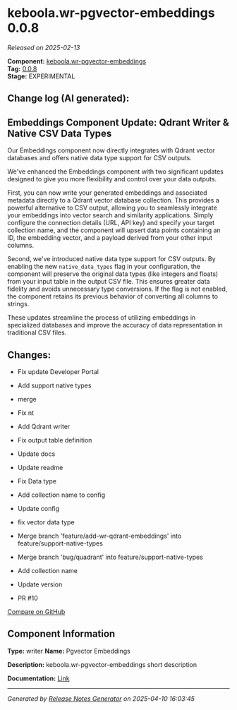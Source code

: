 #  keboola.wr-pgvector-embeddings 0.0.8

_Released on 2025-02-13_

**Component:** [keboola.wr-pgvector-embeddings](https://github.com/keboola/component-embeddings-v2)  
**Tag:** [0.0.8](https://github.com/keboola/component-embeddings-v2/releases/tag/0.0.8)  
**Stage:** EXPERIMENTAL


## Change log (AI generated):
## Embeddings Component Update: Qdrant Writer & Native CSV Data Types
Our Embeddings component now directly integrates with Qdrant vector databases and offers native data type support for CSV outputs.

We've enhanced the Embeddings component with two significant updates designed to give you more flexibility and control over your data outputs.

First, you can now write your generated embeddings and associated metadata directly to a Qdrant vector database collection. This provides a powerful alternative to CSV output, allowing you to seamlessly integrate your embeddings into vector search and similarity applications. Simply configure the connection details (URL, API key) and specify your target collection name, and the component will upsert data points containing an ID, the embedding vector, and a payload derived from your other input columns.

Second, we've introduced native data type support for CSV outputs. By enabling the new `native_data_types` flag in your configuration, the component will preserve the original data types (like integers and floats) from your input table in the output CSV file. This ensures greater data fidelity and avoids unnecessary type conversions. If the flag is not enabled, the component retains its previous behavior of converting all columns to strings.

These updates streamline the process of utilizing embeddings in specialized databases and improve the accuracy of data representation in traditional CSV files.



## Changes:



- Fix update Developer Portal 




- Add support native types 




- merge 




- Fix nt 




- Add Qdrant writer 




- Fix output table definition 




- Update docs 




- Update readme 




- Fix Data type 




- Add collection name to config 




- Update config 




- fix vector data type 




- Merge branch 'feature/add-wr-qdrant-embeddings' into feature/support-native-types 




- Merge branch 'bug/quadrant' into feature/support-native-types 




- Add collection name 




- Update version 




- PR #10 



[Compare on GitHub](https://github.com/keboola/component-embeddings-v2/compare/0.0.7...0.0.8)



## Component Information
**Type:** writer
**Name:** Pgvector Embeddings

**Description:** keboola.wr-pgvector-embeddings short description


**Documentation:** [Link](https://github.com/keboola/component-embeddings-v2/blob/master/README.md)



---
_Generated by [Release Notes Generator](https://github.com/keboola/release-notes-generator)
on 2025-04-10 16:03:45_
